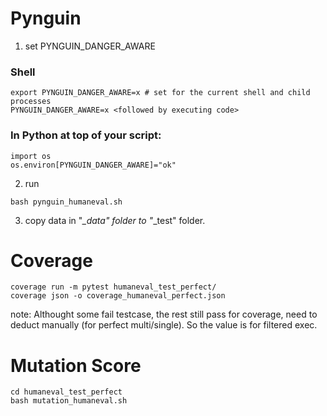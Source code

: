 # Pynguin

1. set PYNGUIN_DANGER_AWARE

### Shell

```
export PYNGUIN_DANGER_AWARE=x # set for the current shell and child processes
PYNGUIN_DANGER_AWARE=x <followed by executing code>
```

### In Python at top of your script:

```
import os
os.environ[PYNGUIN_DANGER_AWARE]="ok"
```

2. run

```
bash pynguin_humaneval.sh
```

3. copy data in "*_data" folder to "*_test" folder.

# Coverage

```
coverage run -m pytest humaneval_test_perfect/
coverage json -o coverage_humaneval_perfect.json
```

note: 
Althought some fail testcase, the rest still pass for coverage, need to deduct manually (for perfect multi/single).
So the value is for filtered exec.

# Mutation Score

```
cd humaneval_test_perfect
bash mutation_humaneval.sh
```